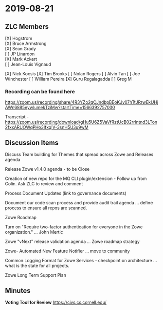 # 2019-08-21

## ZLC Members
[X] Hogstrom   
[X] Bruce Armstrong   
[X] Sean Grady   
[ ] JP Linardon   
[X] Mark Ackert   
[ ] Jean-Louis Vignaud   

[X] Nick Kocsis
[X] Tim Brooks
[ ] Nolan Rogers
[ ] Alvin Tan
[ ] Joe Winchester
[ ] William Pereira
[X] Guru Regalagadda
[ ] Greg M


### Recording can be found here   
https://zoom.us/recording/share/4R3YZo2qCJndbpBEoKJv07hTtJRrwEkUHjAWn6885eywIumekTziMw?startTime=1566392757000

Transcript - https://zoom.us/recording/download/gHu5U6Z5VaVfRztUcB02rrlntnd3LTon2fxxARUOWqPHo3IfxqIV-3snH5U3u9wM

## Discussion Items
Discuss Team building for Themes that spread across Zowe and Releases agenda

Release Zowe v1.4.0 agenda - to be Close

Creation of new repo for the MQ CLI plugin/extension - Follow up from Colin.  Ask ZLC to review and comment

Process Document Updates (link to governance documents)

Document our code scan process and provide audit trail agenda ... define process to ensure all repos are scanned.

Zowe Roadmap

Turn on "Require two-factor authentication for everyone in the Zowe organization." ... John Mertic

Zowe "vNext" release validation agenda ... Zowe roadmap strategy

Zowe- Automated New Feature Notifier ... move to community

Common Logging Format for Zowe Services - checkpoint on architecture ... what is the state for all projects.

Zowe Long Term Support Plan

## Minutes


__Voting Tool for Review__
https://civs.cs.cornell.edu/
   
   
